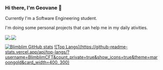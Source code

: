### Hi there, I'm Geovane 👋

Currently I'm a Software Engineering student.

I'm doing some personal projects that can help me in my daily ativities.

<a href="https://github.com/anuraghazra/github-readme-stats">
  <img align="center" src="[https://github-readme-stats.vercel.app/api/pin/?username=anuraghazra&repo=github-readme-stats](https://github-readme-stats.vercel.app/api?username=BlimblimCFT&count_private=true&show_icons=true&theme=maroongold)" />
</a>
<a href="[https://github.com/anuraghazra/convoychat](https://github.com/anuraghazra/github-readme-stats)">
  <img align="center" src="[https://github-readme-stats.vercel.app/api/pin/?username=anuraghazra&repo=convoychat](https://github-readme-stats.vercel.app/api/top-langs/?username=BlimblimCFT&count_private=true&show_icons=true&theme=maroongold)" />
</a>



[![Blimblim GitHub stats](https://github-readme-stats.vercel.app/api?username=BlimblimCFT&count_private=true&show_icons=true&theme=maroongold)](https://github.com/anuraghazra/github-readme-stats)
[![Top Langs](https://github-readme-stats.vercel.app/api/top-langs/?username=BlimblimCFT&count_private=true&show_icons=true&theme=maroongold&card_width=400, 300)](https://github.com/anuraghazra/github-readme-stats)

<!--
**BlimblimCFT/BlimblimCFT** is a ✨ _special_ ✨ repository because its `README.md` (this file) appears on your GitHub profile.

Here are some ideas to get you started:

- 🔭 I’m currently working on ...
- 🌱 I’m currently learning ...
- 👯 I’m looking to collaborate on ...
- 🤔 I’m looking for help with Discord BOT Integration with Whatsapp Cloud API
- 💬 Ask me about anything
- 📫 How to reach me: galefreitas@gmail.com
- ⚡ Fun fact: ...
-->
